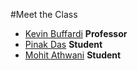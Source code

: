 #Meet the Class

* [Kevin Buffardi](kevin.md) **Professor**
* [Pinak Das](Pinak.md) **Student**
* [Mohit Athwani](mohit.md) **Student**

